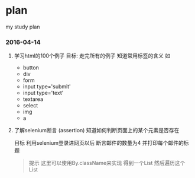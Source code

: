 # plan
my study plan

### 2016-04-14 

1.  学习html的100个例子 目标: 走完所有的例子 知道常用标签的含义
    如 
     - button
     - div
     - form
     - input type='submit'
     - input type='text'
     - textarea
     - select
     - img
     - a
     
2.  了解selenium断言 (assertion) 知道如何判断页面上的某个元素是否存在
    
    目标 利用selenium登录进网页以后 断言邮件的数量为4 并打印每个邮件的标题 
    > 提示 这里可以使用By.className来实现 得到一个List 然后遍历这个List 


      
